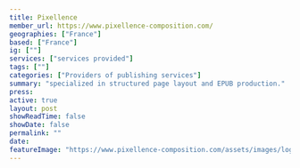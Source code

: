 ```yaml
---
title: Pixellence
member_url: https://www.pixellence-composition.com/
geographies: ["France"]
based: ["France"]
ig: [""] 
services: ["services provided"] 
tags: [""]
categories: ["Providers of publishing services"]
summary: "specialized in structured page layout and EPUB production."
press:
active: true
layout: post
showReadTime: false
showDate: false
permalink: ""
date: 
featureImage: "https://www.pixellence-composition.com/assets/images/logo.png"
---
```

